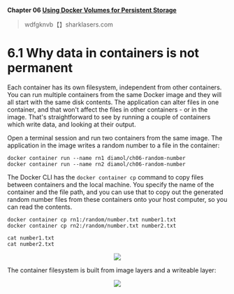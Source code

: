 **Chapter 06 [Using Docker Volumes for Persistent Storage](https://livebook.manning.com/book/learn-docker-in-a-month-of-lunches/chapter-6/v-2/1)**

> wdfgknvb【】sharklasers.com

# 6.1   Why data in containers is not permanent
Each container has its own filesystem, independent from other containers. You can run multiple containers from the same Docker image and they will all start with the same disk contents. The application can alter files in one container, and that won't affect the files in other containers - or in the image. That's straightforward to see by running a couple of containers which write data, and looking at their output.

Open a terminal session and run two containers from the same image. The application in the image writes a random number to a file in the container:

```docker
docker container run --name rn1 diamol/ch06-random-number
docker container run --name rn2 diamol/ch06-random-number
```

The Docker CLI has the `docker container cp` command to copy files between containers and the local machine. You specify the name of the container and the file path, and you can use that to copy out the generated random number files from these containers onto your host computer, so you can read the contents.

```docker
docker container cp rn1:/random/number.txt number1.txt
docker container cp rn2:/random/number.txt number2.txt

cat number1.txt
cat number2.txt
```

<div align="center">
    <img src="https://dpzbhybb2pdcj.cloudfront.net/stoneman/v-2/Figures/Images_06-08_1.jpg">
</div>

The container filesystem is built from image layers and a writeable layer:


<div align="center">
    <img src="https://dpzbhybb2pdcj.cloudfront.net/stoneman/v-2/Figures/Images_06-08_2.jpg">
</div>
